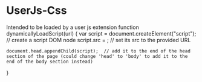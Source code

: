 # UserJs-Css
Intended to be loaded by a user js extension
function dynamicallyLoadScript(url) {
    var script = document.createElement("script");  // create a script DOM node
    script.src = <url to raw file>;  // set its src to the provided URL

    document.head.appendChild(script);  // add it to the end of the head section of the page (could change 'head' to 'body' to add it to the end of the body section instead)
}
